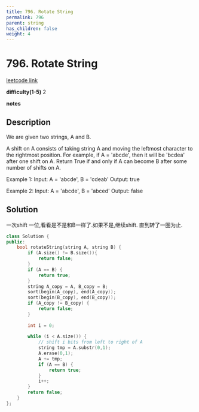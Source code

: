 ```yaml
---
title: 796. Rotate String
permalink: 796
parent: string
has_children: false
weight: 4
---
```

# 796. Rotate String
[leetcode link](https://leetcode.com/problems/rotate-string/)

**difficulty(1-5)** 
2

**notes**   


## Description
We are given two strings, A and B.

A shift on A consists of taking string A and moving the leftmost character to the rightmost position. For example, if A = 'abcde', then it will be 'bcdea' after one shift on A. Return True if and only if A can become B after some number of shifts on A.

Example 1:
Input: A = 'abcde', B = 'cdeab'
Output: true

Example 2:
Input: A = 'abcde', B = 'abced'
Output: false

## Solution
一次shift 一位,看看是不是和B一样了.如果不是,继续shift. 直到转了一圈为止.
```c++
class Solution {
public:
    bool rotateString(string A, string B) {
        if (A.size() != B.size()){
            return false;
        }
        if (A == B) {
            return true;
        }
        string A_copy = A, B_copy = B;
        sort(begin(A_copy), end(A_copy));
        sort(begin(B_copy), end(B_copy));
        if (A_copy != B_copy) {
            return false;
        }
        
        int i = 0;
        
        while (i < A.size()) {
            // shift i bits from left to right of A
            string tmp = A.substr(0,1);
            A.erase(0,1);
            A += tmp;
            if (A == B) {
                return true;
            }
            i++;
        }
        return false;
    }
};
```


